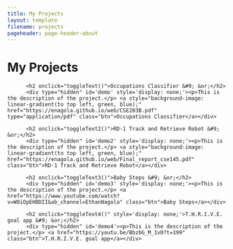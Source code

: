 ```yaml
---
title: My Projects
layout: template
filename: projects
pageheader: page-header-about
--- 
```


<div>
<h1 class="project-name">My Projects</h1>

          <h2 onclick="toggleText()">Occupations Classifier &#9; &or;</h2>
          <div type="hidden" id='demo' style='display: none;'><p>This is the description of the project.</p> <a style="background-image: linear-gradient(to top left, green, blue);" href="https://enagola.github.io/web/CSE203B.pdf" type="application/pdf" class="btn">Occupations Classifier</a></div>

          <h2 onclick="toggleText2()">RD-1 Track and Retrieve Robot &#9; &or;</h2>
          <div type="hidden" id='demo2' style='display: none;'><p>This is the description of the project.</p> <a style="background-image: linear-gradient(to top left, green, blue);" href="https://enagola.github.io/web/Final_report_cse145.pdf" class="btn">RD-1 Track and Retrieve Robot</a></div>

          <h2 onclick="toggleText3()">Baby Steps &#9; &or;</h2>
          <div type="hidden" id='demo3' style='display: none;'><p>This is the description of the project.</p> <a href="https://www.youtube.com/watch?v=W8iOpEHBDII&ab_channel=EthanNagola" class="btn">Baby Steps</a></div>

          <h2 onclick="toggleText4()" style='display: none;'>T.H.R.I.V.E. goal app &#9; &or;</h2>
          <div type="hidden" id='demo4'><p>This is the description of the project.</p> <a href="https://youtu.be/BbzbG_M_1v0?t=199" class="btn">T.H.R.I.V.E. goal app</a></div>

</div>

